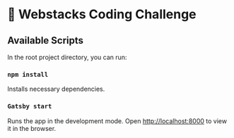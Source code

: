 # 🚀 Webstacks Coding Challenge

## Available Scripts

In the root project directory, you can run:

### `npm install`

Installs necessary dependencies.

### `Gatsby start`

Runs the app in the development mode.
Open [http://localhost:8000](http://localhost:8000) to view it in the browser.
